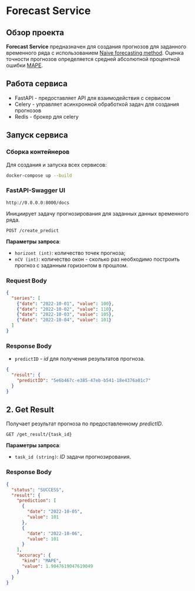 # Forecast Service

## Обзор проекта

**Forecast Service** предназначен для создания прогнозов для заданного временного ряда с использованием [Naive forecasting method](https://otexts.com/fpp2/simple-methods.html). Оценка точности прогнозов определяется средней абсолютной процентной ошибки [MAPE](https://en.wikipedia.org/wiki/Mean_absolute_percentage_error). 



## Работа сервиса
- FastAPI - предоставляет API для взаимодействия с сервисом
- Celery - управляет асинхронной обработкой задач для создания прогнозов
- Redis - брокер для celery


## Запуск сервиса

### Сборка контейнеров

Для создания и запуска всех сервисов:

```sh
docker-compose up --build
```

### FastAPI-Swagger UI

```
http://0.0.0.0:8000/docs
```




Инициирует задачу прогнозирования для заданных данных временного ряда.
```
POST /create_predict
```

**Параметры запроса**:
- `horizont (int)`: количество точек прогноза;
- `nCV (int)`: количество окон - сколько раз необходимо построить прогноз с заданным горизонтом в прошлом.




### Request Body
```json
{
  "series": [
    {"date": "2022-10-01", "value": 100},
    {"date": "2022-10-02", "value": 110},
    {"date": "2022-10-03", "value": 105},
    {"date": "2022-10-04", "value": 101}
  ]
}

```
### Response Body
- `predictID` - *id* для получения результатов прогноза.

```json
{
  "result": {
    "predictID": "5e6b467c-e385-47eb-b541-18e4376a01c7"
  }
}
```




## 2. Get Result

Получает результат прогноза по предоставленному *predictID*.

```
GET /get_result/{task_id}
```


**Параметры запроса**:
- `task_id (string)`: *ID* задачи прогнозирования.

### Response Body

```json
{
  "status": "SUCCESS",
  "result": {
    "prediction": [
      {
        "date": "2022-10-05",
        "value": 101
      },
      {
        "date": "2022-10-06",
        "value": 101
      }
    ],
    "accuracy": {
      "kind": "MAPE",
      "value": 1.9047619047619049
    }
  }
}
```
